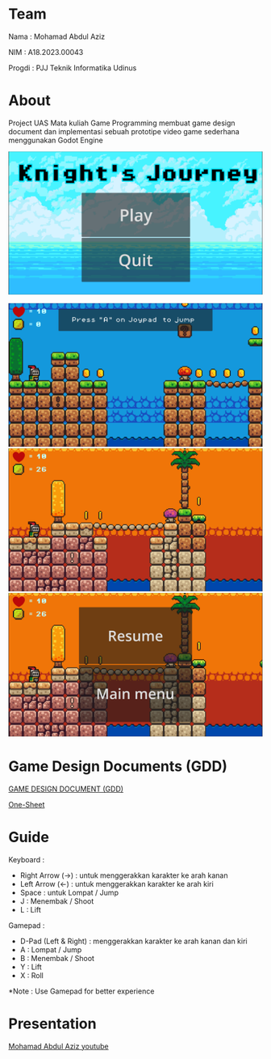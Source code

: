 # Team
Nama   : Mohamad Abdul Aziz

NIM    : A18.2023.00043

Progdi : PJJ Teknik Informatika Udinus

# About
Project UAS Mata kuliah Game Programming membuat game design document dan implementasi sebuah prototipe video game sederhana 
menggunakan Godot Engine

![Main Menu](./images/1.png)


![level 1](./images/2.png)
![level 2](./images/4.png)
![Resume](./images/5.png)

# Game Design Documents (GDD)
[GAME DESIGN DOCUMENT (GDD)](https://github.com/abdulazizmohamad/Knightsjourney/blob/main/GAME%20DESIGN%20DOCUMENT%20(GDD).pdf)

[One-Sheet](https://github.com/abdulazizmohamad/Knightsjourney/blob/main/One-Sheet%20Document.pdf)

# Guide

Keyboard :
- Right Arrow (→) : untuk menggerakkan karakter ke arah kanan
- Left Arrow (←) : untuk menggerakkan karakter ke arah kiri
- Space : untuk Lompat / Jump
- J : Menembak / Shoot
- L : Lift

Gamepad :
- D-Pad (Left & Right) : menggerakkan karakter ke arah kanan dan kiri
- A : Lompat / Jump
- B : Menembak / Shoot
- Y : Lift
- X : Roll

*Note : Use Gamepad for better experience

# Presentation
[Mohamad Abdul Aziz youtube](https://youtu.be/A5X_Df06o7M)




